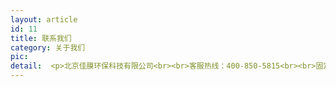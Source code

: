 ```yaml
---
layout: article
id: 11
title: 联系我们
category: 关于我们
pic: 
detail:  <p>北京佳膜环保科技有限公司<br><br>客服热线：400-850-5815<br><br>固定电话：010-67722766<br><br>北京市丰台区大溪地二区二号楼105</P>
---
```


